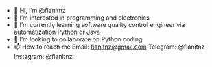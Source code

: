 - 👋 Hi, I’m @fianitnz
- 👀 I’m interested in programming and electronics
- 🌱 I’m currently learning software quality control engineer via automatization Python or Java
- 💞️ I’m looking to collaborate on Python coding
- 📫 How to reach me Email: fianitnz@gmail.com Telegram: @fianitnz Instagram: @fianitnz

<!---
fianitnz/fianitnz is a ✨ special ✨ repository because its `README.md` (this file) appears on your GitHub profile.
You can click the Preview link to take a look at your changes.
--->
